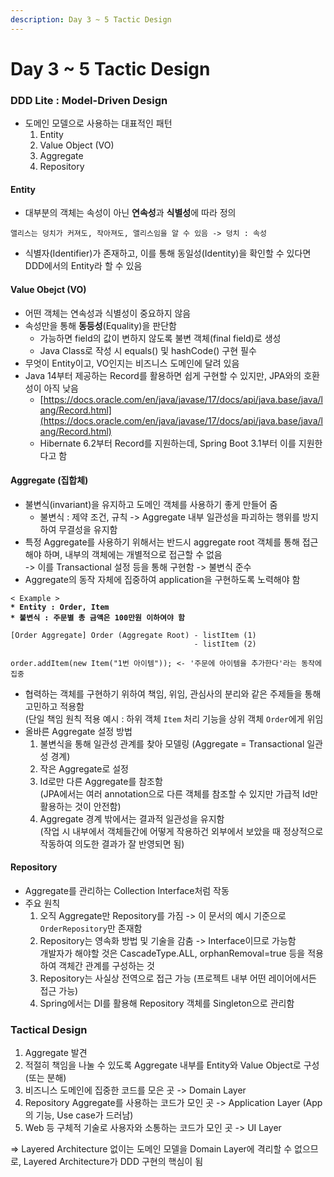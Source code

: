 ```yaml
---
description: Day 3 ~ 5 Tactic Design
---
```


# Day 3 \~ 5 Tactic Design

### DDD Lite : Model-Driven Design

* 도메인 모델으로 사용하는 대표적인 패턴
  1. Entity
  2. Value Object (VO)
  3. Aggregate
  4. Repository

#### Entity

* 대부분의 객체는 속성이 아닌 **연속성**과 **식별성**에 따라 정의

```
앨리스는 덩치가 커져도, 작아져도, 앨리스임을 알 수 있음 -> 덩치 : 속성
```

* 식별자(Identifier)가 존재하고, 이를 통해 동일성(Identity)을 확인할 수 있다면 DDD에서의 Entity라 할 수 있음

#### Value Obejct (VO)

* 어떤 객체는 연속성과 식별성이 중요하지 않음
* 속성만을 통해 **동등성**(Equality)을 판단함
  * 가능하면 field의 값이 변하지 않도록 불변 객체(final field)로 생성
  * Java Class로 작성 시 equals() 및 hashCode() 구현 필수
* 무엇이 Entity이고, VO인지는 비즈니스 도메인에 달려 있음
* Java 14부터 제공하는 Record를 활용하면 쉽게 구현할 수 있지만, JPA와의 호환성이 아직 낮음
  * [https://docs.oracle.com/en/java/javase/17/docs/api/java.base/java/lang/Record.html](https://docs.oracle.com/en/java/javase/17/docs/api/java.base/java/lang/Record.html)
  * Hibernate 6.2부터 Record를 지원하는데, Spring Boot 3.1부터 이를 지원한다고 함

#### Aggregate (집합체)

* 불변식(invariant)을 유지하고 도메인 객체를 사용하기 좋게 만들어 줌
  * 불변식 : 제약 조건, 규칙 -> Aggregate 내부 일관성을 파괴하는 행위를 방지하여 무결성을 유지함
* 특정 Aggregate를 사용하기 위해서는 반드시 aggregate root 객체를 통해 접근해야 하며, 내부의 객체에는 개별적으로 접근할 수 없음\
  \-> 이를 Transactional 설정 등을 통해 구현함 -> 불변식 준수
* Aggregate의 동작 자체에 집중하여 application을 구현하도록 노력해야 함

<pre><code>&#x3C; Example >
<strong>* Entity : Order, Item
</strong><strong>* 불변식 : 주문별 총 금액은 100만원 이하여야 함
</strong>
[Order Aggregate] Order (Aggregate Root) - listItem (1)
                                         - listItem (2)
                                         
order.addItem(new Item("1번 아이템")); &#x3C;- '주문에 아이템을 추가한다'라는 동작에 집중
</code></pre>

* 협력하는 객체를 구현하기 위하여 책임, 위임, 관심사의 분리와 같은 주제들을 통해 고민하고 적용함\
  (단일 책임 원칙 적용 예시 : 하위 객체 `Item` 처리 기능을 상위 객체 `Order`에게 위임
* 올바른 Aggregate 설정 방법
  1. 불변식을 통해 일관성 관계를 찾아 모델링 (Aggregate = Transactional 일관성 경계)
  2. 작은 Aggregate로 설정
  3. Id로만 다른 Aggregate를 참조함\
     (JPA에서는 여러 annotation으로 다른 객체를 참조할 수 있지만 가급적 Id만 활용하는 것이 안전함)
  4. Aggregate 경계 밖에서는 결과적 일관성을 유지함\
     (작업 시 내부에서 객체들간에 어떻게 작용하건 외부에서 보았을 때 정상적으로 작동하여 의도한 결과가 잘 반영되면 됨)

#### Repository

* Aggregate를 관리하는 Collection Interface처럼 작동
* 주요 원칙
  1. 오직 Aggregate만 Repository를 가짐 -> 이 문서의 예시 기준으로 `OrderRepository`만 존재함
  2. Repository는 영속화 방법 및 기술을 감춤 -> Interface이므로 가능함\
     개발자가 해야할 것은 CascadeType.ALL, orphanRemoval=true 등을 적용하여 객체간 관계를 구성하는 것
  3. Repository는 사실상 전역으로 접근 가능 (프로젝트 내부 어떤 레이어에서든 접근 가능)
  4. Spring에서는 DI를 활용해 Repository 객체를 Singleton으로 관리함

### Tactical Design

1. Aggregate 발견
2. 적절히 책임을 나눌 수 있도록 Aggregate 내부를 Entity와 Value Object로 구성 (또는 분해)
3. 비즈니스 도메인에 집중한 코드를 모은 곳 -> Domain Layer
4. Repository Aggregate를 사용하는 코드가 모인 곳 -> Application Layer (App의 기능, Use case가 드러남)
5. Web 등 구체적 기술로 사용자와 소통하는 코드가 모인 곳 -> UI Layer

\=> Layered Architecture 없이는 도메인 모델을 Domain Layer에 격리할 수 없으므로, Layered Architecture가 DDD 구현의 핵심이 됨
